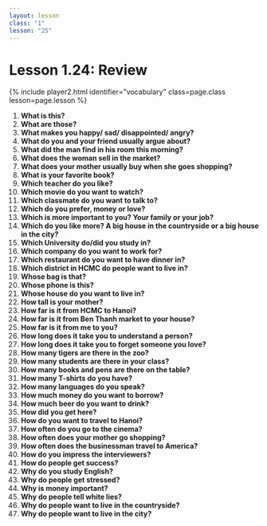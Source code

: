 ```yaml
---
layout: lesson
class: "1"
lesson: "25"
---
```



# Lesson 1.24: Review


{% include player2.html identifier="vocabulary" class=page.class lesson=page.lesson %}

1. **What is this?**
2. **What are those?**
3. **What makes you happy/ sad/ disappointed/ angry?**
4. **What do you and your friend usually argue about?**
5. **What did the man find in his room this morning?**
6.  **What does the woman sell in the market?**
7.  **What does your mother usually buy when she goes shopping?** 
8. **What is your favorite book?**
9.  **Which teacher do you like?**
10.  **Which movie do you want to watch?**
11.  **Which classmate do you want to talk to?**
12. **Which do you prefer, money or love?**
13. **Which is more important to you? Your family or your job?**
14. **Which do you like more? A big house in the countryside or a big house in the city?**
15.  **Which University do/did you study in?**
16.  **Which company do you want  to work for?**
17.  **Which restaurant do you want to have dinner in?**
18. **Which district in HCMC do people want to live in?**
19.  **Whose bag is that?**
20.  **Whose phone is this?**
21.  **Whose house do you want to live in?**
22.  **How tall is your mother?**
23.  **How far is it from HCMC to Hanoi?**
24.  **How far is it from Ben Thanh market to your house?**
25.  **How far is it from me to you?**
26.  **How long does it take you to understand a person?**
27.  **How long does it take you to forget someone you love?**
28.  **How many tigers are there in the zoo?**
29.  **How many students are there in  your class?**
30.  **How many books and pens are there on the table?**
31.  **How many T-shirts do you have?**
32.  **How many languages do you speak?**
33.  **How much money do you want to borrow?**
34.  **How much beer do you want to drink?**
35.  **How did you get here?**
36.  **How do you want to travel to Hanoi?**
37.  **How often do you go to the cinema?**
38.  **How often does your mother go shopping?**
39.  **How often does the businessman travel to America?**
40.  **How do you impress the interviewers?**
41.  **How do people get success?**
42.  **Why do you study English?**
43.  **Why do people get stressed?**
44.  **Why is money important?**
45.  **Why do people tell white lies?**
46.  **Why do people want to live in the countryside?**
47.  **Why do people want to live in the city?** 